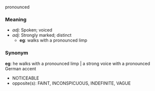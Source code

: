 pronounced
### Meaning
+ _adj_: Spoken; voiced
+ _adj_: Strongly marked; distinct
    + __eg__: walks with a pronounced limp

### Synonym

__eg__: he walks with a pronounced limp | a strong voice with a pronounced German accent

+ NOTICEABLE
+ opposite(s): FAINT, INCONSPICUOUS, INDEFINITE, VAGUE


